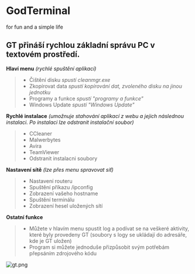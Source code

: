 # GodTerminal
for fun and a simple life

## GT přináší rychlou základní správu PC v textovém prostředí.

**Hlaví menu**
*(rychlé spuštění aplikací)*
> - Čištění disku *spustí cleanmgr.exe*
> - Zkopírovat data *spustí kopírování dat, zvoleného disku na jinou jednotku*
> - Programy a funkce *spustí "programy a funkce"*
> - Windows Update *spustí "Windows Update"*

**Rychlé instalace**
*(umožnuje stahování aplikací z webu a jejich následnou instalaci. Po instalaci lze odstranit instalační soubor)*
> - CCleaner
> - Malwerbytes
> - Avira
> - TeamViewer
> - Odstranit instalacni soubory

**Nastavení sítě**
*(lze přes menu spravovat síť)*
> - Nastavení routeru
>  - Spuštění příkazu /ipconfig
>  - Zobrazení vašeho hostname
>  - Spuštění terminálu
> - Zobrazení hesel uložených sítí

**Ostatní funkce**
> - Můžete v hlavím menu spustit log a podívat se na veškeré aktivity, které byly provedeny GT (soubory s logy se ukládají do adresáře, kde je GT uložen)
> - Program si můžete jednoduše přizpůsobit svým potřebám přepsáním zdrojového kódu

![gt.png](https://github.com/Andergonan/GodTerminal/blob/main/gt.png)
